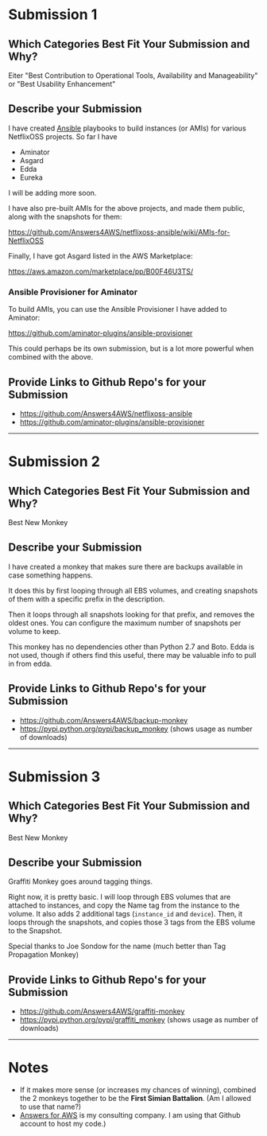 # Submission 1

## Which Categories Best Fit Your Submission and Why?

Eiter "Best Contribution to Operational Tools, Availability and Manageability" or "Best Usability Enhancement"

## Describe your Submission

I have created [Ansible](https://github.com/ansible/ansible/) playbooks to build instances (or AMIs) for various NetflixOSS projects. So far I have
* Aminator
* Asgard
* Edda
* Eureka

I will be adding more soon.

I have also pre-built AMIs for the above projects, and made them public, along with the snapshots for them:

https://github.com/Answers4AWS/netflixoss-ansible/wiki/AMIs-for-NetflixOSS

Finally, I have got Asgard listed in the AWS Marketplace:

https://aws.amazon.com/marketplace/pp/B00F46U3TS/


### Ansible Provisioner for Aminator

To build AMIs, you can use the Ansible Provisioner I have added to Aminator:

https://github.com/aminator-plugins/ansible-provisioner

This could perhaps be its own submission, but is a lot more powerful when combined with the above.

## Provide Links to Github Repo's for your Submission

 - https://github.com/Answers4AWS/netflixoss-ansible
 - https://github.com/aminator-plugins/ansible-provisioner


* * *

# Submission 2

## Which Categories Best Fit Your Submission and Why?

Best New Monkey

## Describe your Submission

I have created a monkey that makes sure there are backups available in case something happens.

It does this by first looping through all EBS volumes, and creating snapshots of them with a specific prefix in the description.

Then it loops through all snapshots looking for that prefix, and removes the oldest ones. You can configure the maximum number of snapshots per volume to keep.

This monkey has no dependencies other than Python 2.7 and Boto. Edda is not used, though if others find this useful, there may be valuable info to pull in from edda.


## Provide Links to Github Repo's for your Submission

 - https://github.com/Answers4AWS/backup-monkey
 - https://pypi.python.org/pypi/backup_monkey (shows usage as number of downloads)


* * *

# Submission 3

## Which Categories Best Fit Your Submission and Why?

Best New Monkey

## Describe your Submission

Graffiti Monkey goes around tagging things.

Right now, it is pretty basic. I will loop through EBS volumes that are attached to instances, and copy the Name tag from the instance to the volume. It also adds 2 additional tags (`instance_id` and `device`). Then, it loops through the snapshots, and copies those 3 tags from the EBS volume to the Snapshot.

Special thanks to Joe Sondow for the name (much better than Tag Propagation Monkey)


## Provide Links to Github Repo's for your Submission

 - https://github.com/Answers4AWS/graffiti-monkey
 - https://pypi.python.org/pypi/graffiti_monkey (shows usage as number of downloads)



* * *

# Notes

* If it makes more sense (or increases my chances of winning), combined the 2 monkeys together to be the __First Simian Battalion__. (Am I allowed to use that name?)
* [Answers for AWS](http://answersforaws.com/about/) is my consulting company. I am using that Github account to host my code.)

